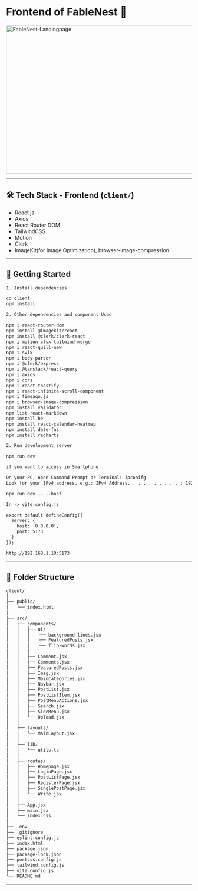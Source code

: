 # Frontend of FableNest 🎈

<img src="/client/public/FableNest-homepage.gif" alt="FableNest-Landingpage" width="700" height="402"/>

---

## 🛠️ Tech Stack - Frontend (`client/`)
- React.js  
- Axios  
- React Router DOM  
- TailwindCSS  
- Motion
- Clerk
- ImageKit(for Image Optimization), browser-image-compression

---

## 🧪 Getting Started

```txt
1. Install dependencies

cd client
npm install 

2. Other dependencies and component Used

npm i react-router-dom
npm install @imagekit/react
npm install @clerk/clerk-react
npm i motion clsx tailwind-merge
npm i react-quill-new 
npm i svix
npm i body-parser
npm i @clerk/express
npm i @tanstack/react-query
npm i axios
npm i cors
npm i react-toastify
npm i react-infinite-scroll-component
npm i timeago.js
npm i browser-image-compression
npm install validator
npm list react-markdown
npm install he
npm install react-calendar-heatmap
npm install date-fns
npm install recharts

2. Run development server

npm run dev

if you want to access in Smartphone

On your PC, open Command Prompt or Terminal: ipconifg
Look for your IPv4 address, e.g.: IPv4 Address. . . . . . . . . . : 192.168.1.10

npm run dev -- --host

In -> vite.config.js

export default defineConfig({
  server: {
    host: '0.0.0.0',
    port: 5173
  }
});

http://192.168.1.10:5173
```
---

## 📁 Folder Structure

```txt
client/
│
├── public/
│   └── index.html
│
├── src/
│   ├── components/
│   │   ├── ui/
│   │   │   ├── background-lines.jsx
│   │   │   ├── FeaturedPosts.jsx
│   │   │   └── flip-words.jsx
│   │   │ 
│   │   ├── Comment.jsx
│   │   ├── Comments.jsx
│   │   ├── FeaturedPosts.jsx
│   │   ├── Imag.jsx
│   │   ├── MainCategories.jsx
│   │   ├── Navbar.jsx
│   │   ├── PostList.jsx
│   │   ├── PostListItem.jsx
│   │   ├── PostMenuActions.jsx
│   │   ├── Search.jsx
│   │   ├── SideMenu.jsx
│   │   └── Upload.jsx
│   │ 
│   ├── layouts/
│   │   └── MainLayout.jsx
│   │
│   ├── lib/
│   │   └── utils.ts
│   │
│   ├── routes/
│   │   ├── Homepage.jsx
│   │   ├── LoginPage.jsx
│   │   ├── PostListPage.jsx
│   │   ├── RegisterPage.jsx
│   │   ├── SinglePostPage.jsx
│   │   └── Write.jsx
│   │
│   ├── App.jsx
│   ├── main.jsx
│   └── index.css
│
├── .env
├── .gitignore
├── eslint.config.js
├── index.html
├── package.json
├── package-lock.json
├── postcss.config.js
├── tailwind.config.js
├── vite.config.js
└── README.md
```
---